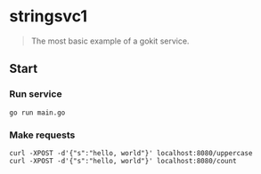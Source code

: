 # stringsvc1
> The most basic example of a gokit service.

## Start
### Run service
```
go run main.go
```

### Make requests
```
curl -XPOST -d'{"s":"hello, world"}' localhost:8080/uppercase
curl -XPOST -d'{"s":"hello, world"}' localhost:8080/count
```
